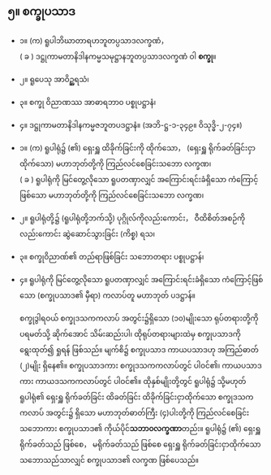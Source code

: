 ## ၅။ စက္ခုပသာဒ

- ၁။ (က) ရူပါဘိဃာတာရဟဘူတပ္ပသာဒလက္ခဏံ，<br>( ခ ) ဒဋ္ဌုကာမတာနိဒါနကမ္မသမုဋ္ဌာနဘူတပ္ပသာဒလက္ခဏံ ဝါ **စက္ခု**။
- ၂။ ရူပေသု အာဝိဥ္ဆရသံ၊
- ၃။ စက္ခု ဝိညာဏဿ အာဓာရဘာ၀ ပစ္စုပဋ္ဌာနံ၊
- ၄။ ဒဋ္ဌုကာမတာနိဒါနကမ္မဇဘူတပဒဋ္ဌာနံ။ (အဘိ-ဋ္ဌ-၁-၃၄၉။ ဝိသုဒ္ဓိ-၂-၇၄။)

- ၁။ (က) ရူပါရုံ၌ (၏) ရှေးရှူ ထိခိုက်ခြင်းကို ထိုက်သော， (ရှေးရှူ ရိုက်ခတ်ခြင်းငှာ ထိုက်သော) မဟာဘုတ်တို့ကို ကြည်လင်စေခြင်းသဘော <r>လက္ခဏ<r>၊<br>( ခ ) ရူပါရုံကို မြင်တွေ့လိုသော ရူပတဏှာလျှင် အကြောင်းရင်းခံရှိသော ကံကြောင့် ဖြစ်သော မဟာဘုတ်တို့ကို ကြည်လင်စေခြင်းသဘော <r>လက္ခဏ<r>၊
- ၂။ ရူပါရုံတို့၌ (ရူပါရုံတို့ဘက်သို့) ပုဂ္ဂိုလ်ကိုလည်းကောင်း， ဝီထိစိတ်အစဉ်ကိုလည်းကောင်း ဆွဲဆောင်သွားခြင်း<r> (ကိစ္စ) ရသ၊</r>
- ၃။ စက္ခုဝိညာဏ်၏ တည်ရာဖြစ်ခြင်း သဘောတရား <r>ပစ္စုပဋ္ဌာန်၊</r>
- ၄။ ရူပါရုံကို မြင်တွေ့လိုသော ရူပတဏှာလျှင် အကြောင်းရင်းခံရှိသော ကံကြောင့်ဖြစ်သော (စက္ခုပသာဒ၏ မှီရာ) ကလာပ်တူ မဟာဘုတ် <r>ပဒဋ္ဌာန်။</r>

    စက္ခုဒွါရဝယ် စက္ခုဒသကကလာပ် အတွင်း၌ရှိသော (၁၀)မျိုးသော ရုပ်တရားတို့ကို ပရမတ်သို့ ဆိုက်အောင် သိမ်းဆည်းပါ၊ ထိုရုပ်တရားများထဲမှ စက္ခုပသာဒကို ရွေးထုတ်၍ ရှုရန် ဖြစ်သည်။ 
    မျက်စိ၌ စက္ခုပသာဒ ကာယပသာဒဟု အကြည်ဓာတ် (၂)မျိုး ရှိနေ၏။ 
    စက္ခုပသာဒကား စက္ခုဒသကကလာပ်တွင် ပါဝင်၏၊ ကာယပသာဒ ကား ကာယဒသကကလာပ်တွင် ပါဝင်၏။
     ထိုနှစ်မျိုးတို့တွင် ရူပါရုံ၌ သို့မဟုတ် ရူပါရုံ၏ ရှေးရှူ ရိုက်ခတ်ခြင်း   ထိခတ်ခြင်း ထိခိုက်ခြင်းငှာထိုက်သော စက္ခုဒသကကလာပ် အတွင်း၌ ရှိသော မဟာဘုတ်ဓာတ်ကြီး (၄)ပါးတို့ကို ကြည်လင်စေခြင်းသဘောကား စက္ခုပသာဒ၏ ကိုယ်ပိုင်**သဘာ၀လက္ခဏာ**တည်း။
      ရူပါရုံ၌ (၏) ရှေးရှူ ရိုက်ခတ်သည် ဖြစ်စေ， မရိုက်ခတ်သည် ဖြစ်စေ ရှေးရှူ ရိုက်ခတ်ခြင်းငှာထိုက်သော သဘောသည်သာလျှင် စက္ခုပသာဒ၏ လက္ခဏ ဖြစ်ပေသည်။